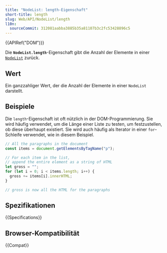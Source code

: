 ```yaml
---
title: "NodeList: length-Eigenschaft"
short-title: length
slug: Web/API/NodeList/length
l10n:
  sourceCommit: 312081aabba3885b35a81107b3c2fc53428896c5
---
```


{{APIRef("DOM")}}

Die **`NodeList.length`**-Eigenschaft gibt die Anzahl der Elemente in einer [`NodeList`](/de/docs/Web/API/NodeList) zurück.

## Wert

Ein ganzzahliger Wert, der die Anzahl der Elemente in einer `NodeList` darstellt.

## Beispiele

Die `length`-Eigenschaft ist oft nützlich in der DOM-Programmierung. Sie wird häufig verwendet, um die Länge einer Liste zu testen, um festzustellen, ob diese überhaupt existiert. Sie wird auch häufig als Iterator in einer `for`-Schleife verwendet, wie in diesem Beispiel.

```js
// All the paragraphs in the document
const items = document.getElementsByTagName("p");

// For each item in the list,
// append the entire element as a string of HTML
let gross = "";
for (let i = 0; i < items.length; i++) {
  gross += items[i].innerHTML;
}

// gross is now all the HTML for the paragraphs
```

## Spezifikationen

{{Specifications}}

## Browser-Kompatibilität

{{Compat}}
